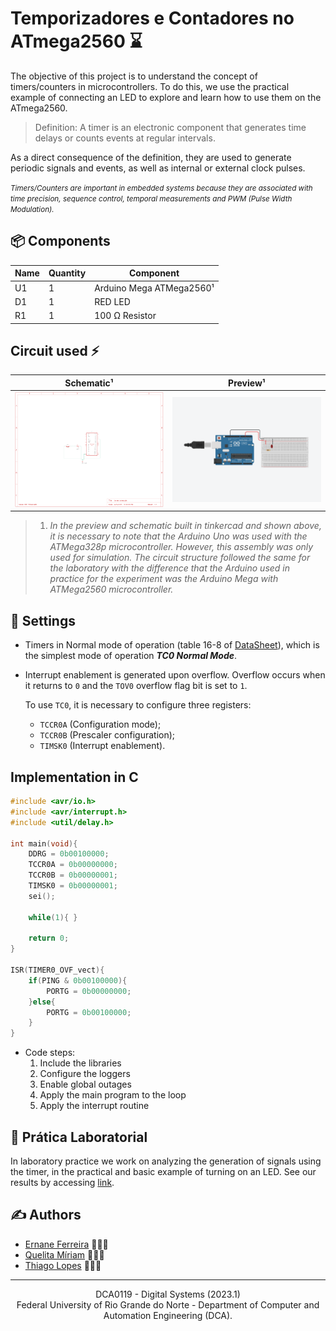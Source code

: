# Temporizadores e Contadores no ATmega2560 ⌛

The objective of this project is to understand the concept of timers/counters in microcontrollers. To do this, we use the practical example of connecting an LED to explore and learn how to use them on the ATmega2560.

> Definition: A timer is an electronic component that generates time delays or counts events at regular intervals.

As a direct consequence of the definition, they are used to generate periodic signals and events, as well as internal or external clock pulses.

<small>*Timers/Counters are important in embedded systems because they are associated with time precision, sequence control, temporal measurements and PWM (Pulse Width Modulation).*</small>

## 📦 Components

|Name  |Quantity|Component                  |
|------|--------|---------------------------|
|U1    |1       | Arduino Mega ATMega2560¹   |
|D1    |1       | RED LED                   |
|R1    |1       | 100 Ω Resistor            |

## Circuit used ⚡

|Schematic¹  | Preview¹ |
|------|--------|
|![Schematic](./assets/imgs/timers-interrupts-schematic.png)|![Preview](./assets/imgs/timers-interrupts-preview.png)|

> 1. *In the preview and schematic built in tinkercad and shown above, it is necessary to note that the Arduino Uno was used with the ATMega328p microcontroller. However, this assembly was only used for simulation. The circuit structure followed the same for the laboratory with the difference that the Arduino used in practice for the experiment was the Arduino Mega with ATMega2560 microcontroller.*

## 🤖 Settings
- Timers in Normal mode of operation (table 16-8 of [DataSheet](./assets/docs/Atmega2560-Datasheet.pdf)), which is the simplest mode of operation ***TC0 Normal Mode***.
- Interrupt enablement is generated upon overflow. Overflow occurs when it returns to `0` and the `TOV0` overflow flag bit is set to `1`.

    To use `TC0`, it is necessary to configure three registers:
    
    - `TCCR0A` (Configuration mode);
    - `TCCR0B` (Prescaler configuration);
    - `TIMSK0` (Interrupt enablement).

## Implementation in C

```c
#include <avr/io.h>
#include <avr/interrupt.h>
#include <util/delay.h>

int main(void){              
    DDRG = 0b00100000;
    TCCR0A = 0b00000000;
    TCCR0B = 0b00000001;
    TIMSK0 = 0b00000001;
    sei(); 
    
    while(1){ }
    
    return 0;
}

ISR(TIMER0_OVF_vect){
    if(PING & 0b00100000){
        PORTG = 0b00000000;
    }else{
        PORTG = 0b00100000;
    }
}
```

* Code steps:
    1. Include the libraries
    2. Configure the loggers
    3. Enable global outages
    4. Apply the main program to the loop
    5. Apply the interrupt routine

## 🔬 Prática Laboratorial

In laboratory practice we work on analyzing the generation of signals using the timer, in the practical and basic example of turning on an LED. See our results by accessing [link](https://youtu.be/ZxBM4SYjZ8c).

## ✍️ Authors
- [Ernane Ferreira](https://github.com/ernanej) 🧑🏼‍💻
- [Quelita Míriam](https://github.com/quelita2) 👩🏼‍💻
- [Thiago Lopes](https://github.com/thiagonasmto) 🧑🏼‍💻

---

<div align="center">
  DCA0119 - Digital Systems (2023.1) <br/>
  Federal University of Rio Grande do Norte - Department of Computer and Automation Engineering (DCA).
</div>